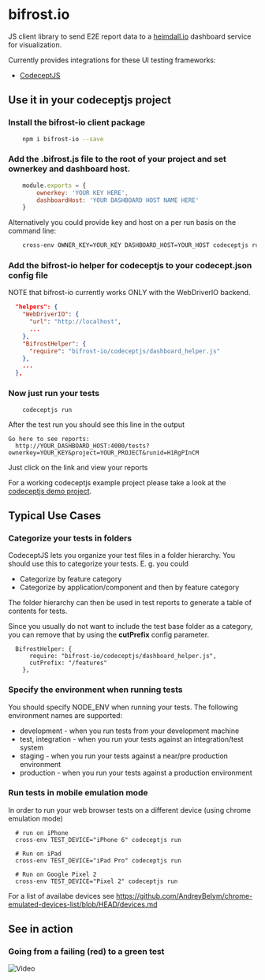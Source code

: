 bifrost.io
====================

JS client library to send E2E report data to a [heimdall.io](https://github.com/hubidu/e2e-reporter-backend) dashboard service for visualization.

Currently provides integrations for these UI testing frameworks:

- [CodeceptJS](https://github.com/Codeception/CodeceptJS)



## Use it in your codeceptjs project

### Install the bifrost-io client package

```bash
    npm i bifrost-io --save
```

### Add the .bifrost.js file to the root of your project and set ownerkey and dashboard host.

```js
    module.exports = {
        ownerkey: 'YOUR KEY HERE', 
        dashboardHost: 'YOUR DASHBOARD HOST NAME HERE'
    }
```

Alternatively you could provide key and host on a per run basis on the command line:

```bash
    cross-env OWNER_KEY=YOUR_KEY DASHBOARD_HOST=YOUR_HOST codeceptjs run
```

### Add the bifrost-io helper for codeceptjs to your codecept.json config file

NOTE that bifrost-io currently works ONLY with the WebDriverIO backend.

```json
  "helpers": {
    "WebDriverIO": {
      "url": "http://localhost",
      ...
    },
    "BifrostHelper": {
      "require": "bifrost-io/codeceptjs/dashboard_helper.js"
    },
    ...
  },
```

### Now just run your tests

```
    codeceptjs run
```

After the test run you should see this line in the output

```
Go here to see reports:
  http://YOUR_DASHBOARD_HOST:4000/tests?ownerkey=YOUR_KEY&project=YOUR_PROJECT&runid=H1RgPInCM
```

Just click on the link and view your reports

For a working codeceptjs example project please take a look at the [codeceptjs demo project](./examples/codeceptjs).

## Typical Use Cases

### Categorize your tests in folders

CodeceptJS lets you organize your test files in a folder hierarchy. You should use this to categorize your tests.
E. g. you could

  - Categorize by feature category
  - Categorize by application/component and then by feature category

The folder hierarchy can then be used in test reports to generate a table of contents for tests.

Since you usually do not want to include the test base folder as a category, you can remove that
by using the **cutPrefix** config parameter.

```
  BifrostHelper: {
      require: "bifrost-io/codeceptjs/dashboard_helper.js",
      cutPrefix: "/features"
    },
```

### Specify the environment when running tests

You should specify NODE_ENV when running your tests. The following environment names are
supported:

  - development - when you run tests from your development machine
  - test, integration - when you run your tests against an integration/test system
  - staging - when you run your tests against a near/pre production environment
  - production - when you run your tests against a production environment

### Run tests in mobile emulation mode

In order to run your web browser tests on a different device (using chrome emulation mode)

```
  # run on iPhone
  cross-env TEST_DEVICE="iPhone 6" codeceptjs run 

  # Run on iPad
  cross-env TEST_DEVICE="iPad Pro" codeceptjs run 

  # Run on Google Pixel 2
  cross-env TEST_DEVICE="Pixel 2" codeceptjs run 
```

For a list of availabe devices see https://github.com/AndreyBelym/chrome-emulated-devices-list/blob/HEAD/devices.md

## See in action

### Going from a failing (red) to a green test

![Video](./doc/going-from-red-to-green-test.gif)

